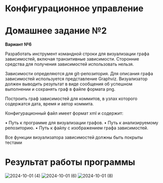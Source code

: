 # Конфигурационное управление

# Домашнее задание №2

**Вариант №6**

Разработать инструмент командной строки для визуализации графа зависимостей, включая транзитивные зависимости. Сторонние средства для получения зависимостей использовать нельзя.

Зависимости определяются для git-репозитория. Для описания графа зависимостей используется представление Graphviz. Визуализатор должен выводить результат в виде сообщения об успешном выполнении и сохранять граф в файле формата png.

Построить граф зависимостей для коммитов, в узлах которого содержатся дата, время и автор коммита.

Конфигурационный файл имеет формат xml и содержит:

• Путь к программе для визуализации графов.
• Путь к анализируемому репозиторию.
• Путь к файлу с изображением графа зависимостей.

Все функции визуализатора зависимостей должны быть покрыты тестами

# Результат работы программы


![2024-10-01 (4)](https://github.com/user-attachments/assets/ec30d46a-abef-421c-926b-2a52b8e247d6)
![2024-10-01 (6)](https://github.com/user-attachments/assets/c9becf9a-68c7-4ebb-a6e7-ee985c1f7edb)
![2024-10-01 (8)](https://github.com/user-attachments/assets/bcce919c-b9c0-4361-b1c9-72165b8d9b76)

